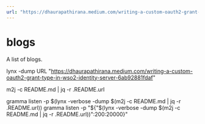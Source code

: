 ```yaml
---
url: "https://dhaurapathirana.medium.com/writing-a-custom-oauth2-grant-type-in-wso2-identity-server-6ab92881fdaf"
---
```


# blogs

A list of blogs.

lynx -dump URL "https://dhaurapathirana.medium.com/writing-a-custom-oauth2-grant-type-in-wso2-identity-server-6ab92881fdaf"

m2j -c README.md | jq -r .README.url

gramma listen -p $(lynx -verbose -dump $(m2j -c README.md | jq -r .README.url))
gramma listen -p "${"$(lynx -verbose -dump $(m2j -c README.md | jq -r .README.url))":200:20000}"

